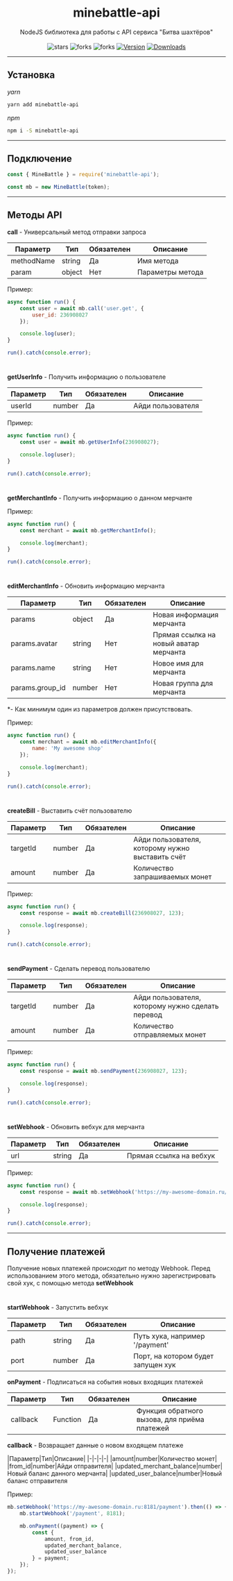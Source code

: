 <h1 align="center">minebattle-api</h1>
<p align="center">
NodeJS библиотека для работы с API сервиса "Битва шахтёров"
<br><br>
<img src="https://img.shields.io/github/stars/fakemancat/minebattle-api?style=for-the-badge" alt="stars"></img>
<img src="https://img.shields.io/github/forks/fakemancat/minebattle-api?style=for-the-badge" alt="forks"></img>
<img src="https://img.shields.io/github/issues/fakemancat/minebattle-api?style=for-the-badge" alt="forks"></img>
<a href="https://www.npmjs.com/package/minebattle-api"><img src="https://img.shields.io/npm/v/minebattle-api.svg?style=for-the-badge" alt="Version"></a>
<a href="https://www.npmjs.com/package/minebattle-api"><img src="https://img.shields.io/npm/dt/minebattle-api.svg?style=for-the-badge" alt="Downloads"></a>
</p>

---
## Установка

*yarn*
```bash
yarn add minebattle-api
```

*npm*
```bash
npm i -S minebattle-api
```

---
## Подключение
```js
const { MineBattle } = require('minebattle-api');

const mb = new MineBattle(token);
```

---
## Методы API
**call** - Универсальный метод отправки запроса

|Параметр|Тип|Обязателен|Описание|
|-|-|-|-|
|methodName|string|Да|Имя метода|
|param|object|Нет|Параметры метода|

Пример:
```js
async function run() {
    const user = await mb.call('user.get', {
        user_id: 236908027
    });

    console.log(user);
}

run().catch(console.error);
```

#

**getUserInfo** - Получить информацию о пользователе

|Параметр|Тип|Обязателен|Описание|
|-|-|-|-|
|userId|number|Да|Айди пользователя|

Пример:
```js
async function run() {
    const user = await mb.getUserInfo(236908027);

    console.log(user);
}

run().catch(console.error);
```

#

**getMerchantInfo** - Получить информацию о данном мерчанте

Пример:
```js
async function run() {
    const merchant = await mb.getMerchantInfo();

    console.log(merchant);
}

run().catch(console.error);
```

#

**editMerchantInfo** - Обновить информацию мерчанта

|Параметр|Тип|Обязателен|Описание|
|-|-|-|-|
|params|object|Да|Новая информация мерчанта|
|params.avatar|string|Нет|Прямая ссылка на новый аватар мерчанта|
|params.name|string|Нет|Новое имя для мерчанта|
|params.group_id|number|Нет|Новая группа для мерчанта|

*- Как минимум один из параметров должен присутствовать.

Пример:
```js
async function run() {
    const merchant = await mb.editMerchantInfo({
        name: 'My awesome shop'
    });

    console.log(merchant);
}

run().catch(console.error);
```

#

**createBill** - Выставить счёт пользователю

|Параметр|Тип|Обязателен|Описание|
|-|-|-|-|
|targetId|number|Да|Айди пользователя, которому нужно выставить счёт|
|amount|number|Да|Количество запрашиваемых монет|

Пример:
```js
async function run() {
    const response = await mb.createBill(236908027, 123);

    console.log(response);
}

run().catch(console.error);
```

#

**sendPayment** - Сделать перевод пользователю

|Параметр|Тип|Обязателен|Описание|
|-|-|-|-|
|targetId|number|Да|Айди пользователя, которому нужно сделать перевод|
|amount|number|Да|Количество отправляемых монет|

Пример:
```js
async function run() {
    const response = await mb.sendPayment(236908027, 123);

    console.log(response);
}

run().catch(console.error);
```

#

**setWebhook** - Обновить вебхук для мерчанта

|Параметр|Тип|Обязателен|Описание|
|-|-|-|-|
|url|string|Да|Прямая ссылка на вебхук|

Пример:
```js
async function run() {
    const response = await mb.setWebhook('https://my-awesome-domain.ru/payment');

    console.log(response);
}

run().catch(console.error);
```

---
## Получение платежей

Получение новых платежей происходит по методу Webhook. Перед использованием этого метода, обязательно нужно зарегистрировать свой хук, с помощью метода **setWebhook**

#

**startWebhook** - Запустить вебхук

|Параметр|Тип|Обязателен|Описание|
|-|-|-|-|
|path|string|Да|Путь хука, например '/payment'|
|port|number|Да|Порт, на котором будет запущен хук|

**onPayment** - Подписаться на события новых входящих платежей

|Параметр|Тип|Обязателен|Описание|
|-|-|-|-|
|callback|Function|Да|Функция обратного вызова, для приёма платежей|

**callback** - Возвращает данные о новом входящем платеже

|Параметр|Тип|Описание|
|-|-|-|-|
|amount|number|Количество монет|
|from_id|number|Айди отправителя|
|updated_merchant_balance|number|Новый баланс данного мерчанта|
|updated_user_balance|number|Новый баланс отправителя

Пример:
```js
mb.setWebhook('https://my-awesome-domain.ru:8181/payment').then(() => {
    mb.startWebhook('/payment', 8181);

    mb.onPayment((payment) => {
        const {
            amount, from_id,
            updated_merchant_balance,
            updated_user_balance
        } = payment;
    });
});
```